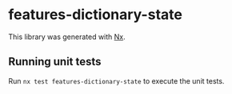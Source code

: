 # features-dictionary-state

This library was generated with [Nx](https://nx.dev).

## Running unit tests

Run `nx test features-dictionary-state` to execute the unit tests.
